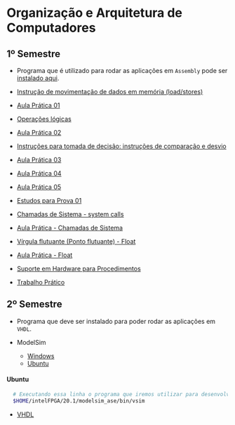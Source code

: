 # Organização e Arquitetura de Computadores

## 1º Semestre

- Programa que é utilizado para rodar as aplicações em `Assembly` pode ser [instalado aqui](https://courses.missouristate.edu/kenvollmar/mars/).

- [Instrução de movimentação de dados em memória (load/stores)](./Feb_29/)
- [Aula Prática 01](./March_1/)
- [Operações lógicas](./March_7/)
- [Aula Prática 02](./March_8/)
- [Instruções para tomada de decisão: instruções de comparação e desvio](./March_14/)
- [Aula Prática 03](./March_15/)
- [Aula Prática 04](./March_22/)
- [Aula Prática 05](./April_5/)
- [Estudos para Prova 01](./April_11/)
- [Chamadas de Sistema - system calls](./April_18/)
- [Aula Prática - Chamadas de Sistema](./April_19/)
- [Vírgula flutuante (Ponto flutuante) - Float](./April_25/)
- [Aula Prática - Float](./April_26/)
- [Suporte em Hardware para Procedimentos](./May_2/)
- [Trabalho Prático](./May_24)

## 2º Semestre

- Programa que deve ser instalado para poder rodar as aplicações em `VHDL`.

- ModelSim 
  - [Windows](https://onedrive.live.com/?authkey=%21AAQhkC6aCbFC0Bg&id=E4EB9531A94916BF%21431867&cid=E4EB9531A94916BF&parId=root&parQt=sharedby&o=OneUp)
  - [Ubuntu](https://gist.github.com/Razer6/cafc172b5cffae189b4ecda06cf6c64f)

#### Ubuntu
```bash
  # Executando essa linha o programa que iremos utilizar para desenvolver uma arquitetura 
  $HOME/intelFPGA/20.1/modelsim_ase/bin/vsim
```

- [VHDL](./July_18/)
